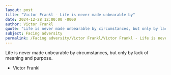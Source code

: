```yaml
---
layout: post
title: "Victor Frankl - Life is never made unbearable by"
date: 2024-12-28 12:00:00 -0000
author: Victor Frankl
quote: "Life is never made unbearable by circumstances, but only by lack of meaning and purpose."
subject: Facing adversity
permalink: /Facing adversity/Victor Frankl/Victor Frankl - Life is never made unbearable by
---
```


Life is never made unbearable by circumstances, but only by lack of meaning and purpose.

- Victor Frankl
